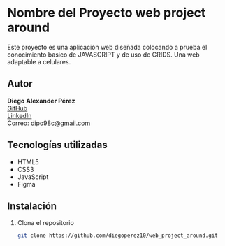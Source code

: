 # 
# Nombre del Proyecto web project around
  
Este proyecto es una aplicación web diseñada colocando a prueba el conocimiento basico de JAVASCRIPT y de uso de GRIDS. Una web adaptable a celulares.

## Autor

**Diego Alexander Pérez**  
[GitHub](https://github.com/diegoperez10)  
[LinkedIn](https://www.linkedin.com/in/diego-alexander-pérez-otálora-979b97124/)  
Correo: dipo98c@gmail.com

## Tecnologías utilizadas

- HTML5
- CSS3
- JavaScript
- Figma

## Instalación

1. Clona el repositorio  
   ```bash
   git clone https://github.com/diegoperez10/web_project_around.git
